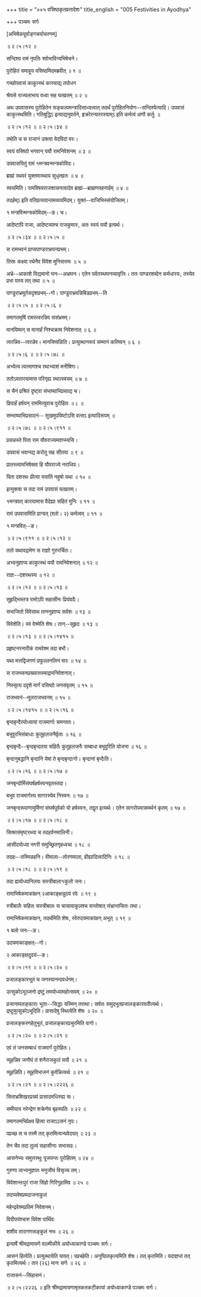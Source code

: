 +++
title = "००५ वसिष्ठकृतव्रतादेशः"
title_english = "005 Festivities in Ayodhya"

+++
पञ्चमः सर्गः  

\[अभिषेकपूर्वाङ्गचर्याचरणम्\]  

  

 ॥ २।५।१२ ॥   

सन्दिश्य रामं नृपतिः श्वोभाविन्यभिषेचने।  

पुरोहितं समाहूय वसिष्ठमिदमब्रवीत्  ॥  १  ॥   

गच्छोपवासं काकुत्स्थं कारयाद्य तपोधन  

श्रेयसे राज्यलाभाय वध्वा सह यतव्रतम्  ॥  २  ॥   

अथ उपवासस्य पुरोहितेन सङ्कल्पमन्त्रादिसाध्यत्वात् तदर्थं पुरोहितनियोगः--सन्दिश्येत्यादि। उपवासं काकुत्स्थमिति। गतिबुद्धिऽ इत्याद्यनुवर्तने, हृक्रोरन्यतरस्याम्ऽ इति कर्मत्वं अणौ कर्तुः  ॥   

 ॥ २।५।१२ ॥  ॥ २।५।३४ ॥   

तथेति च स राजानं उक्त्वा वेदविदां वरः।  

स्वयं वसिष्ठो भगवान् ययौ रामनिवेशनम्  ॥  ३  ॥   

उपवासयितुं रामं १मन्त्रवन्मन्त्रकोविदः।  

ब्राह्मं रथवरं युक्तमास्थाय सुधृतव्रतः  ॥  ४  ॥   

स्वयमिति। रामविषयराजशासनत्वादेव ब्राह्मं--ब्राह्मणवहनार्हम्  ॥  ४  ॥   

तदर्हम्ऽ इति वतिप्रत्ययान्तमव्ययमिदम्। युक्तं--वाजिभिस्संयोजितम्।  

१ मन्त्रविन्मन्त्रकोविदम्--ङ। च।  

आदेष्टापि राजा, आदेष्टव्यश्च राजकुमारः, अतः स्वयं ययौ इत्यर्थः।  

 ॥ २।५।३४ ॥  ॥ २।५।५ ॥   

स रामभवनं प्राप्यपाण्डराभ्रघनप्रभम्।  

तिस्रः कक्ष्या रथेनैव विवेश मुनिसत्तमः ॥ ५ ॥   

अभ्रे--आकाशे विद्यमानो घनः--अभ्रघनः। एतेन पर्वतस्थघनव्यावृत्तिः। ततः पाण्डरशब्देन कर्मधारयः, तस्येव प्रभा यस्य तत् तथा ॥ ५ ॥   

पाण्डुराभ्रमूर्तसदृशप्रभम्--गो। पाण्डुराभ्रवन्निबिडप्रभम्--ति  

 ॥ २।५।५ ॥  ॥ २।५।६ ॥   

तमागतमृषिं रामस्त्वरन्निव ससंभ्रमम्।  

मानयिष्यन् स मानार्हं निश्चक्राम निवेशनात्  ॥  ६  ॥   

त्वरन्निव--त्वरन्नेव। मानयिष्यन्निति। प्रत्युत्थानरूपं सम्मानं करिष्यन्  ॥  ६  ॥   

 ॥ २।५।६ ॥  ॥ २।५।७८ ॥   

अभ्येत्य त्वरमाणश्च रथाभ्याशं मनीषिणः।  

ततोऽवतारयामास परिगृह्य रथात्स्वयम्  ॥  ७  ॥   

स चैनं प्रश्रितं दृष्ट्वा संभाष्याभिप्रसाद्य च।  

प्रियार्हं हर्षयन् राममित्युवाच पुरोहितः  ॥  ८  ॥   

सम्भाष्याभिप्रसादनं-- सुखमुपविष्टोऽसि वत्सऽ इत्यादिरूपम्  ॥   

 ॥ २।५।७८ ॥  ॥ २।५।९११ ॥   

प्रसन्नस्ते पिता राम यौवराज्यमवाप्स्यसि।  

उपवासं भवानद्य करोतु सह सीतया  ॥  ९  ॥   

प्रातस्त्वामभिषेक्ता हि यौवराज्ये नराधिपः।  

पिता दशरथः प्रीत्या ययातिं नहुषो यथा  ॥  १०  ॥   

इत्युक्त्वा स तदा रामं उपवासं यतव्रतम्।  

१मन्त्रवत् कारयामास वैदेह्या सहितं मुनिः  ॥  ११  ॥   

रामं उपवासमिति प्राग्वत् (श्लो। २) कर्मत्वम्  ॥  ११  ॥   

१ मन्त्रवित्--ङ।  

 ॥ २।५।९११ ॥  ॥ २।५।१२ ॥   

ततो यथावद्रामेण स राज्ञो गुरुरर्चितः।  

अभ्यनुज्ञाप्य काकुत्स्थं ययौ रामनिवेशनात्  ॥  १२  ॥   

राज्ञः--दशरथस्य  ॥  १२  ॥   

 ॥ २।५।१२ ॥  ॥ २।५।१३ ॥   

सुहृद्भिस्तत्र रामोऽपि सहासीनः प्रियंवदैः।  

सभाजितो विवेसाथ ताननुज्ञाप्य सर्वशः  ॥ १३ ॥   

विवेशेति। स्वं वेश्मेति शेषः। तान्--सुहृदः ॥  १३  ॥   

 ॥ २।५।१३ ॥  ॥ २।५।१४१५ ॥   

प्रहृष्टनरनारीकं रामवेश्म तदा बभौ।  

यथा मत्तद्विजगणं प्रफुल्लनलिनं सरः  ॥  १४  ॥   

स राजभवनप्रख्यात्तस्माद्रामनिवेशनात्।  

निस्सृत्य ददृशे मार्गं वसिष्ठो जनसंवृतम् ॥  १५  ॥   

राजभवनं--मूलराजभवनम्  ॥ १५ ॥   

 ॥ २।५।१४१५ ॥  ॥ २।५।१६ ॥   

बृन्दबृन्दैरयोध्यायां राजमार्गाः समन्ततः।  

बभूवुरभिसंबाधाः कुतूहलजनैर्वृताः  ॥  १६  ॥   

बृन्दबृन्दैः--बृन्दबृन्दतया संहितैः कुतूहलजनैः सम्बाधा बभूवुरिति योजना ॥ १६ ॥   

बृन्दानुबद्धानि बृन्दानि येषां ते बृन्दबृन्दाःगो। बृन्दानां बृन्दैःति।  

 ॥ २।५।१६ ॥  ॥ २।५।१७ ॥   

जनबृन्दोर्मिसंघर्षहर्षस्वनवृतस्तदा।  

बभूव राजमार्गस्य सागरस्येव निस्वनः  ॥  १७  ॥   

जनबृन्दरूपाणामूर्मिणां संघर्षपूर्वको यो हर्षस्वनः, तद्वृत इत्यर्थः। एतेन सागरोपमासमर्थनं कृतम्  ॥  १७  ॥   

 ॥ २।५।१७ ॥  ॥ २।५।१८ ॥   

सिक्तसंमृष्टरथ्या च तदहर्वनमालिनी।  

आसीदयोध्या नगरी समुच्छ्रितगृहध्वचा  ॥  १८  ॥   

तदहः--तस्मिन्नहनि। वीमाला--तोरणमाला, व्रीह्यादित्वादिनिः  ॥  १८  ॥   

 ॥ २।५।१८ ॥  ॥ २।५।१९ ॥   

तदा ह्ययोध्यानिलयः सस्त्रीबाला१कुलो जनः।  

रामाभिषेकमाकांक्षन् २आकाङ्क्षन्नुदयं रवेः  ॥  १९  ॥   

स्त्रीबालैः सहितः सस्त्रीबालः स चासावाकुलश्च सन्तोषात् संभ्रान्तचित्तः तथा।  

रामाभिषेकमाकांक्षन्, तदर्थमिति शेषः, रवेरुदयमाकांक्षन् अभूत्  ॥  १९  ॥   

१ बलो जनः--ङ।  

उदयमाकाङ्क्षत्--गो।  

२ आकाङ्क्षदुदयं--ङ।  

 ॥ २।५।१९ ॥  ॥ २।५।२० ॥   

प्रजालङ्कारभूतं च जनस्यानन्दवर्धनम्।  

उत्सुकोऽभूञ्जनो द्रष्टुं तमयोध्यामहोत्सवम्  ॥  २०  ॥   

प्रजानामलङ्काराः भूताः--सिद्धाः यस्मिन् तत्तथा। सर्वतः समुद्भूतप्रजालङ्कारवतीत्यर्थः। द्रष्टुमुत्सुकोऽभूदिति। प्रासादेषु स्थित्वेति शेषः ॥  २०  ॥   

प्रजालङ्करणहेतुभूतं, प्रजालङ्कारप्रचुरमिति वागो।  

 ॥ २।५।२० ॥  ॥ २।५।२१ ॥   

एवं तं जनसम्बाधं राजमार्गं पुरोहितः।  

व्यूहन्निव जनौघं तं शनैराजकुलं ययौ  ॥  २१  ॥   

व्यूहन्निति। व्यूहविभाजनं कुर्वन्नित्यर्थः  ॥  २१  ॥   

 ॥ २।५।२१ ॥  ॥ २।५।२२२६ ॥   

सिताभ्रशिखरप्रख्यं प्रासादमधिरुह्य सः।  

समीयाय नरेन्द्रेण शक्रेणेव बृहस्पतिः  ॥  २२  ॥   

तमागतमभिप्रेक्ष्य हित्वा राजाऽऽसनं नृपः।  

पप्रच्छ स च तस्मै तत् कृतमित्यभ्यवेदयत् ॥  २३  ॥   

तेन चैव तदा तुल्यं सहासीनाः सभासदः।  

आसनेभ्यः समुत्तस्थुः पूजयन्तः पुरोहितम्  ॥  २४  ॥   

गुरुणा त्वभ्यनुज्ञातः मनुजौघं विसृज्य तम्।  

विवेशान्तःपुरं राजा सिंहो गिरिगुहामिव  ॥  २५  ॥   

तदग्र्यवेषप्रमदाजनाकुलं  

महेन्द्रवेश्मप्रतिमं निवेशनम्।  

विदीपयंश्चारु विवेश पार्थिवः  

शशीव तारागणसङ्कुलं नभः  ॥  २६  ॥   

इत्यार्षे श्रीमद्रामायणे वाल्मीकीये अयोध्याकाण्डे पञ्चमः सर्गः।  

आसनं हित्वेति। प्रत्युत्थायेति यावत्। पप्रच्छेति। अनुष्ठितकृत्यमिति शेषः। तत् कृतमिति। यदाज्ञप्तं तत् कृतमित्यर्थः। तार (२६) मानः सर्गः  ॥  २६  ॥   

राजासनं--सिंहासनं।  

 ॥ २।५।२२२६ ॥  इति श्रीमद्रामायणामृतकतकटीकायां अयोध्याकाण्डे पञ्चमः सर्गः।  

